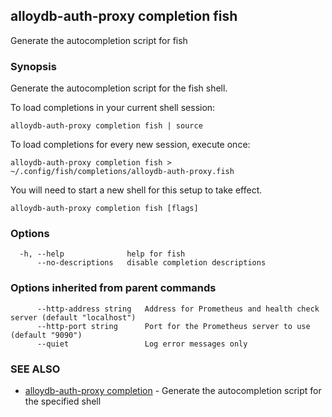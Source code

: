 ## alloydb-auth-proxy completion fish

Generate the autocompletion script for fish

### Synopsis

Generate the autocompletion script for the fish shell.

To load completions in your current shell session:

	alloydb-auth-proxy completion fish | source

To load completions for every new session, execute once:

	alloydb-auth-proxy completion fish > ~/.config/fish/completions/alloydb-auth-proxy.fish

You will need to start a new shell for this setup to take effect.


```
alloydb-auth-proxy completion fish [flags]
```

### Options

```
  -h, --help              help for fish
      --no-descriptions   disable completion descriptions
```

### Options inherited from parent commands

```
      --http-address string   Address for Prometheus and health check server (default "localhost")
      --http-port string      Port for the Prometheus server to use (default "9090")
      --quiet                 Log error messages only
```

### SEE ALSO

* [alloydb-auth-proxy completion](alloydb-auth-proxy_completion.md)	 - Generate the autocompletion script for the specified shell


